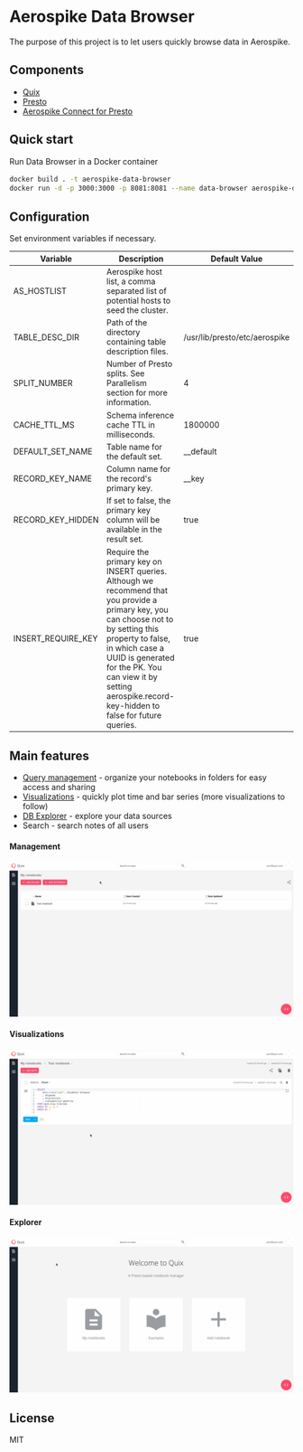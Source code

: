 # Aerospike Data Browser

The purpose of this project is to let users quickly browse data in Aerospike.

## Components
* [Quix](https://github.com/wix/quix)
* [Presto](https://prestosql.io/)
* [Aerospike Connect for Presto](https://github.com/citrusleaf/aerospike-connect-presto)

## Quick start
Run Data Browser in a Docker container
```bash
docker build . -t aerospike-data-browser
docker run -d -p 3000:3000 -p 8081:8081 --name data-browser aerospike-data-browser
```

## Configuration
Set environment variables if necessary.

| Variable | Description | Default Value |
| --- | --- | --- |
| AS_HOSTLIST | Aerospike host list, a comma separated list of potential hosts to seed the cluster. |  |
| TABLE_DESC_DIR | Path of the directory containing table description files. | /usr/lib/presto/etc/aerospike |
| SPLIT_NUMBER | Number of Presto splits. See Parallelism section for more information. | 4 |
| CACHE_TTL_MS | Schema inference cache TTL in milliseconds. | 1800000 |
| DEFAULT_SET_NAME | Table name for the default set. | __default |
| RECORD_KEY_NAME | Column name for the record's primary key. | __key |
| RECORD_KEY_HIDDEN | If set to false, the primary key column will be available in the result set. | true |
| INSERT_REQUIRE_KEY | Require the primary key on INSERT queries. Although we recommend that you provide a primary key, you can choose not to by setting this property to false, in which case a UUID is generated for the PK. You can view it by setting aerospike.record-key-hidden to false for future queries. | true |

## Main features
- [Query management](#Management) - organize your notebooks in folders for easy access and sharing
- [Visualizations](#Visualizations) - quickly plot time and bar series (more visualizations to follow)
- [DB Explorer](#Explorer) - explore your data sources
- Search - search notes of all users

#### Management
![](documentation/docs/assets/management.gif)

#### Visualizations
![](documentation/docs/assets/chart.gif)

#### Explorer
![](documentation/docs/assets/db.gif)

## License
MIT
